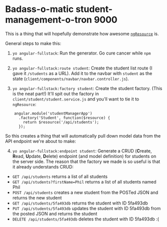 Badass-o-matic student-management-o-tron 9000
===

This is a thing that will hopefully demonstrate how awesome
[`ngResource`](https://docs.angularjs.org/api/ngResource) is.

General steps to make this:

1. `yo angular-fullstack`: Run the generator. Go cure cancer while `npm` runs.

2. `yo angular-fullstack:route student`: Create the student list route (I gave
it `/students` as a URL). Add it to the navbar with `student` as the state
(`client/components/navbar/navbar.controller.js`).

3. `yo angular-fullstack:factory student`: Create the student factory. (This is
the neat part!) It'll spit out the factory in `client/student/student.service.js`
and you'll want to tie it to `ngResource`:
```
    angular.module('studentManagerApp')
      .factory('Student', function($resource) {
        return $resource('/api/students');
      });
```
So this creates a thing that will automatically pull down model data from the
API endpoint we're about to make:

4. `yo angular-fullstack:endpoint student`: Generate a CRUD (**C**reate,
**R**ead, **U**pdate, **D**elete) endpoint (and model definition) for students
on the server side. The reason that the factory we made is so useful is that it
already understands CRUD:
  - `GET /api/students` returns a list of all students
  - `GET /api/students?firstName=Phil` returns a list of all students named Phil
  - `POST /api/students` creates a new student from the POSTed JSON and returns
    the new student
  - `GET /api/students/5fa493db` returns the student with ID 5fa493db
  - `PUT /api/students/5fa493db` updates the student with ID 5fa493db from the
    posted JSON and returns the student
  - `DELETE /api/students/5fa493db` deletes the student with ID 5fa493db :(
